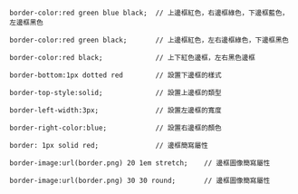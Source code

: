 ```
border-color:red green blue black;	// 上邊框紅色，右邊框綠色，下邊框藍色，左邊框黑色
```

```
border-color:red green black;		// 上邊框紅色，左右邊框綠色，下邊框黑色
```

```
border-color:red black;				// 上下紅色邊框，左右黑色邊框
```

```
border-bottom:1px dotted red		// 設置下邊框的樣式
```

```
border-top-style:solid;				// 設置上邊框的類型
```

```
border-left-width:3px;				// 設置左邊框的寬度
```

```
border-right-color:blue;			// 設置右邊框的顏色
```

```
border: 1px solid red;				// 邊框簡寫屬性
```

```
border-image:url(border.png) 20 1em stretch;	// 邊框圖像簡寫屬性
```

```
border-image:url(border.png) 30 30 round;		// 邊框圖像簡寫屬性
```